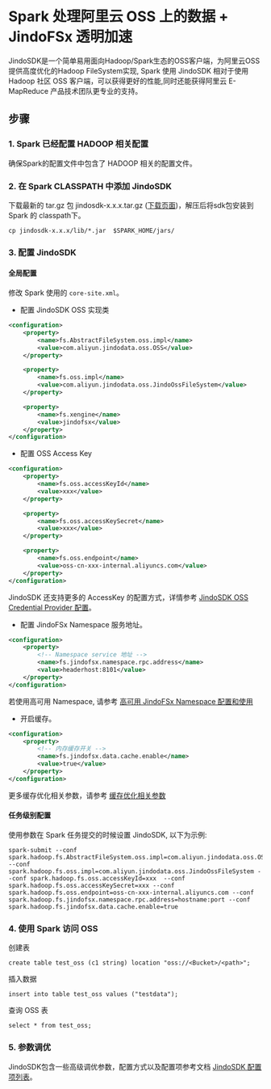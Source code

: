# Spark 处理阿里云 OSS 上的数据 + JindoFSx 透明加速

JindoSDK是一个简单易用面向Hadoop/Spark生态的OSS客户端，为阿里云OSS提供高度优化的Hadoop FileSystem实现, Spark 使用 JindoSDK 相对于使用 Hadoop 社区 OSS 客户端，可以获得更好的性能,同时还能获得阿里云 E-MapReduce 产品技术团队更专业的支持。

## 步骤

### 1. Spark 已经配置 HADOOP 相关配置
确保Spark的配置文件中包含了 HADOOP 相关的配置文件。

### 2. 在 Spark CLASSPATH 中添加 JindoSDK
下载最新的 tar.gz 包 jindosdk-x.x.x.tar.gz ([下载页面](/docs/user/4.x/jindodata_download.md))，解压后将sdk包安装到 Spark 的 classpath下。

```
cp jindosdk-x.x.x/lib/*.jar  $SPARK_HOME/jars/
```

### 3. 配置 JindoSDK 
#### 全局配置
修改 Spark 使用的 `core-site.xml`。

* 配置 JindoSDK OSS 实现类

```xml
<configuration>
    <property>
        <name>fs.AbstractFileSystem.oss.impl</name>
        <value>com.aliyun.jindodata.oss.OSS</value>
    </property>

    <property>
        <name>fs.oss.impl</name>
        <value>com.aliyun.jindodata.oss.JindoOssFileSystem</value>
    </property>

    <property>
        <name>fs.xengine</name>
        <value>jindofsx</value>
    </property>
</configuration>
```
* 配置 OSS Access Key

```xml
<configuration>
    <property>
        <name>fs.oss.accessKeyId</name>
        <value>xxx</value>
    </property>

    <property>
        <name>fs.oss.accessKeySecret</name>
        <value>xxx</value>
    </property>

    <property>
        <name>fs.oss.endpoint</name>
        <value>oss-cn-xxx-internal.aliyuncs.com</value>
    </property>
</configuration>
```

JindoSDK 还支持更多的 AccessKey 的配置方式，详情参考 [JindoSDK OSS Credential Provider 配置](/docs/user/4.x/4.6.x/4.6.9/oss/security/jindosdk_credential_provider_oss.md)。

* 配置 JindoFSx Namespace 服务地址。

```xml
<configuration>
    <property>
        <!-- Namespace service 地址 -->
        <name>fs.jindofsx.namespace.rpc.address</name>
        <value>headerhost:8101</value>
    </property>
</configuration>
```
若使用高可用 Namespace, 请参考 [高可用 JindoFSx Namespace 配置和使用](/docs/user/4.x/4.6.x/4.6.9/jindofsx/deploy/deploy_raft_ns.md)

* 开启缓存。

```xml
<configuration>
    <property>
        <!-- 内存缓存开关 -->
        <name>fs.jindofsx.data.cache.enable</name>
        <value>true</value>
    </property>
</configuration>
```
更多缓存优化相关参数，请参考 [缓存优化相关参数](../configuration/jindosdk_configuration_list.md)

#### 任务级别配置
使用参数在 Spark 任务提交的时候设置 JindoSDK, 以下为示例:
```  
spark-submit --conf spark.hadoop.fs.AbstractFileSystem.oss.impl=com.aliyun.jindodata.oss.OSS --conf spark.hadoop.fs.oss.impl=com.aliyun.jindodata.oss.JindoOssFileSystem --conf spark.hadoop.fs.oss.accessKeyId=xxx  --conf spark.hadoop.fs.oss.accessKeySecret=xxx --conf spark.hadoop.fs.oss.endpoint=oss-cn-xxx-internal.aliyuncs.com --conf spark.hadoop.fs.jindofsx.namespace.rpc.address=hostname:port --conf spark.hadoop.fs.jindofsx.data.cache.enable=true 
```

### 4. 使用 Spark 访问 OSS
创建表
```  
create table test_oss (c1 string) location "oss://<Bucket>/<path>";
```

插入数据
```  
insert into table test_oss values ("testdata");
```

查询 OSS 表
```  
select * from test_oss;
```

### 5. 参数调优
JindoSDK包含一些高级调优参数，配置方式以及配置项参考文档 [JindoSDK 配置项列表](../configuration/jindosdk_configuration_list.md)。
